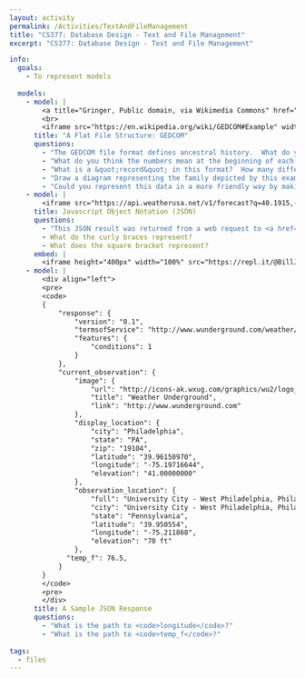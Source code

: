 ```yaml
---
layout: activity
permalink: /Activities/TextAndFileManagement
title: "CS377: Database Design - Text and File Management"
excerpt: "CS377: Database Design - Text and File Management"

info:
  goals: 
    - To represent models
    
  models:
    - model: |
        <a title="Gringer, Public domain, via Wikimedia Commons" href="https://commons.wikimedia.org/wiki/File:CousinTree_kinship.svg"><img width="512" alt="CousinTree kinship" src="https://upload.wikimedia.org/wikipedia/commons/thumb/d/d7/CousinTree_kinship.svg/512px-CousinTree_kinship.svg.png"></a>
        <br>
        <iframe src="https://en.wikipedia.org/wiki/GEDCOM#Example" width="100%"></iframe>
      title: "A Flat File Structure: GEDCOM"
      questions:
        - "The GEDCOM file format defines ancestral history.  What do you think each of the line headings mean?  If you aren't sure, write one down and skip it for now; we'll check the <a href=\"https://gedcom.io/specifications/FamilySearchGEDCOMv7.html\">specifications</a> later!"
        - "What do you think the numbers mean at the beginning of each line?"
        - "What is a &quot;record&quot; in this format?  How many different types of records can you find, and how many records of each type are there?"
        - "Draw a diagram representing the family depicted by this example."
        - "Could you represent this data in a more friendly way by making &quot;tables&quot; or spreadsheets?  Try representing the basic information in Microsoft Excel, using the <a href=\"https://support.microsoft.com/en-us/office/vlookup-function-0bbc8083-26fe-4963-8ab8-93a18ad188a1\"><code>VLOOKUP</code> function</a> to refer to data across tables."
    - model: |
        <iframe src="https://api.weatherusa.net/v1/forecast?q=40.1915,-75.4559&daily=0&units=e&maxtime=7d" width="100%"></iframe>
      title: Javascript Object Notation (JSON)
      questions:
        - "This JSON result was returned from a web request to <a href=\"https://api.weatherusa.net/v1/forecast?q=40.1915,-75.4559&daily=0&units=e&maxtime=7d\">https://api.weatherusa.net/v1/forecast?q=40.1915,-75.4559&daily=0&units=e&maxtime=7d</a>, which obtains the 7-day forecast at Ursinus College given the College's latitude and longitude GPS coordinates.  Use a <a href=\"https://jsonformatter.org/json-pretty-print\">JSON Pretty Printer</a> to better format the JSON for reading."
        - What do the curly braces represent?
        - What does the square bracket represent?
      embed: |
        <iframe height="400px" width="100%" src="https://repl.it/@BillJr99/PythonWeatherClient?lite=true" scrolling="no" frameborder="no" allowtransparency="true" allowfullscreen="true" sandbox="allow-forms allow-pointer-lock allow-popups allow-same-origin allow-scripts allow-modals"></iframe>  
    - model: |
        <div align="left">
        <pre>
        <code>
        {
            "response": {
                "version": "0.1",
                "termsofService": "http://www.wunderground.com/weather/api/d/terms.html",
                "features": {
                    "conditions": 1
                }
            },
            "current_observation": {
                "image": {
                    "url": "http://icons-ak.wxug.com/graphics/wu2/logo_130x80.png",
                    "title": "Weather Underground",
                    "link": "http://www.wunderground.com"
                },
                "display_location": {
                    "city": "Philadelphia",
                    "state": "PA",
                    "zip": "19104",
                    "latitude": "39.96150970",
                    "longitude": "-75.19716644",
                    "elevation": "41.00000000"
                },
                "observation_location": {
                    "full": "University City - West Philadelphia, Philadelphia, Pennsylvania",
                    "city": "University City - West Philadelphia, Philadelphia",
                    "state": "Pennsylvania",
                    "latitude": "39.950554",
                    "longitude": "-75.211868",
                    "elevation": "70 ft"
                },
              "temp_f": 76.5,      
            }
        }
        </code>
        <pre>
        </div>
      title: A Sample JSON Response
      questions:
        - "What is the path to <code>longitude</code>?"
        - "What is the path to <code>temp_f</code>?"
        
tags:
  - files  
---
```


